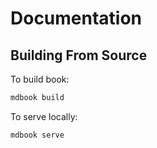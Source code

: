 # Documentation

## Building From Source

To build book:

```sh
mdbook build
```

To serve locally:

```sh
mdbook serve
```
